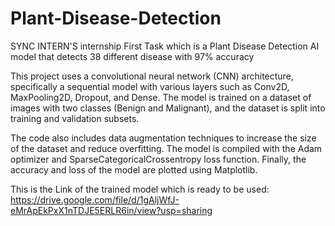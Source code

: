 # Plant-Disease-Detection
SYNC INTERN'S internship First Task which is a Plant Disease Detection AI model that detects 38 different disease with 97% accuracy

This project uses a convolutional neural network (CNN) architecture, specifically a sequential model with various layers such as Conv2D, MaxPooling2D, Dropout, and Dense. The model is trained on a dataset of images with two classes (Benign and Malignant), and the dataset is split into training and validation subsets.

The code also includes data augmentation techniques to increase the size of the dataset and reduce overfitting. The model is compiled with the Adam optimizer and SparseCategoricalCrossentropy loss function. Finally, the accuracy and loss of the model are plotted using Matplotlib.

This is the Link of the trained model which is ready to be used: https://drive.google.com/file/d/1gAljWfJ-eMrApEkPxX1nTDJE5ERLR6in/view?usp=sharing
